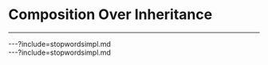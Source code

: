 # Composition Over Inheritance

---

<div class="svg">
---?include=stopwordsimpl.md
</div>


<div class="svg">
---?include=stopwordsimpl.md
</div>


